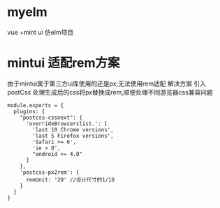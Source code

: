 # myelm
vue +mint ui 仿elm项目

# mintui 适配rem方案
由于mintui属于第三方ui库使用的还是px,无法使用rem适配
解决方案 引入postCss 处理生成后的css将px替换成rem,顺便处理不同游览器css兼容问题
```
module.exports = {
  plugins: {
    "postcss-cssnext": {
      'overrideBrowserslist.': [
        'last 10 Chrome versions',
        'last 5 Firefox versions',
        'Safari >= 6',
        'ie > 8',
        "android >= 4.0"
      ]
    },
    'postcss-px2rem': {
      remUnit: '20' //设计尺寸的1/10
    }
  }
}

```